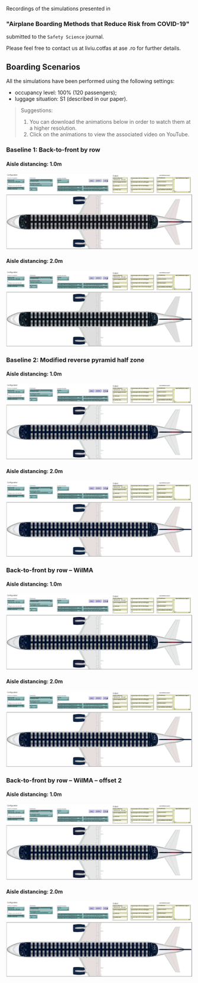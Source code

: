 Recordings of the simulations presented in 
### **"Airplane Boarding Methods that Reduce Risk from  COVID-19"** 
submitted to the `Safety Science` journal. 

Please feel free to contact us at liviu.cotfas at ase .ro for further details. 

## Boarding Scenarios

All the simulations have been performed using the following settings:
- occupancy level: 100% (120 passengers);
- luggage situation: S1 (described in our paper).

> Suggestions: 
> 1. You can download the animations below in order to watch them at a higher resolution.
> 2. Click on the animations to view the associated video on YouTube.

### Baseline 1: Back-to-front by row
#### Aisle distancing: 1.0m
[![BS5-Back-to-front-by-row](recordings/bs5-1m.gif)](https://www.youtube.com/watch?v=wkVa2p88420)
#### Aisle distancing: 2.0m
[![BS5-Back-to-front-by-row](recordings/bs5-2m.gif)](https://www.youtube.com/watch?v=_QewLOEKY8I)

### Baseline 2: Modified reverse pyramid half zone
#### Aisle distancing: 1.0m
[![BS6-Modified-reverse-pyramid-half-zone](recordings/bs6-1m.gif)](https://www.youtube.com/watch?v=QlI69ZuLg5Q)
#### Aisle distancing: 2.0m
[![BS6-Modified-reverse-pyramid-half-zone](recordings/bs6-2m.gif)](https://www.youtube.com/watch?v=8D66BlOld70)

### Back-to-front by row – WilMA
#### Aisle distancing: 1.0m
[![BS6-Modified-reverse-pyramid-half-zone](recordings/bs6-1m.gif)](https://www.youtube.com/watch?v=QlI69ZuLg5Q)
#### Aisle distancing: 2.0m
[![BS6-Modified-reverse-pyramid-half-zone](recordings/bs6-2m.gif)](https://www.youtube.com/watch?v=8D66BlOld70)

### Back-to-front by row – WilMA – offset 2
#### Aisle distancing: 1.0m
[![BS6-Modified-reverse-pyramid-half-zone](recordings/bs6-1m.gif)](https://www.youtube.com/watch?v=QlI69ZuLg5Q)
#### Aisle distancing: 2.0m
[![BS6-Modified-reverse-pyramid-half-zone](recordings/bs6-2m.gif)](https://www.youtube.com/watch?v=8D66BlOld70)
